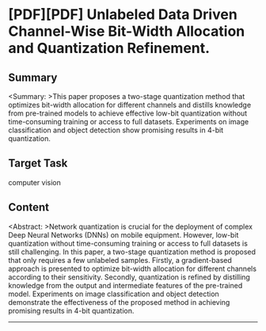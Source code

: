 # [PDF][PDF] Unlabeled Data Driven Channel-Wise Bit-Width Allocation and Quantization Refinement.

## Summary

<Summary: >This paper proposes a two-stage quantization method that optimizes bit-width allocation for different channels and distills knowledge from pre-trained models to achieve effective low-bit quantization without time-consuming training or access to full datasets. Experiments on image classification and object detection show promising results in 4-bit quantization.


## Target Task

computer vision

## Content

<Abstract: >Network quantization is crucial for the deployment of complex Deep Neural Networks (DNNs) on mobile equipment. However, low-bit quantization without time-consuming training or access to full datasets is still challenging. In this paper, a two-stage quantization method is proposed that only requires a few unlabeled samples. Firstly, a gradient-based approach is presented to optimize bit-width allocation for different channels according to their sensitivity. Secondly, quantization is refined by distilling knowledge from the output and intermediate features of the pre-trained model. Experiments on image classification and object detection demonstrate the effectiveness of the proposed method in achieving promising results in 4-bit quantization.



---

